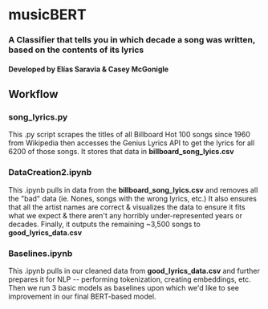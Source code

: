 # musicBERT

### A Classifier that tells you in which decade a song was written, based on the contents of its lyrics

#### Developed by Elías Saravia & Casey McGonigle

## Workflow

### song_lyrics.py
This .py script scrapes the titles of all Billboard Hot 100 songs since 1960 from Wikipedia then accesses the Genius Lyrics API to get the lyrics for all 6200 of those songs. It stores that data in **billboard_song_lyics.csv**

### DataCreation2.ipynb
This .ipynb pulls in data from the **billboard_song_lyics.csv** and removes all the "bad" data (ie. Nones, songs with the wrong lyrics, etc.) It also ensures that all the artist names are correct & visualizes the data to ensure it fits what we expect & there aren't any horribly under-represented years or decades. Finally, it outputs the remaining ~3,500 songs to **good_lyrics_data.csv**

### Baselines.ipynb
This .ipynb pulls in our cleaned data from **good_lyrics_data.csv** and further prepares it for NLP -- performing tokenization, creating embeddings, etc. Then we run 3 basic models as baselines upon which we'd like to see improvement in our final BERT-based model.
